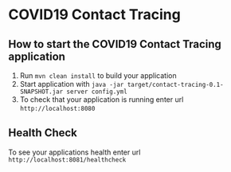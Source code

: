 # COVID19 Contact Tracing

How to start the COVID19 Contact Tracing application
---

1. Run `mvn clean install` to build your application
1. Start application with `java -jar target/contact-tracing-0.1-SNAPSHOT.jar server config.yml`
1. To check that your application is running enter url `http://localhost:8080`

Health Check
---

To see your applications health enter url `http://localhost:8081/healthcheck`
